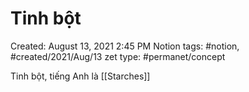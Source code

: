 ---
---

# Tinh bột

Created: August 13, 2021 2:45 PM
Notion tags: #notion, #created/2021/Aug/13
zet type: #permanet/concept

Tinh bột, tiếng Anh là [[Starches]]